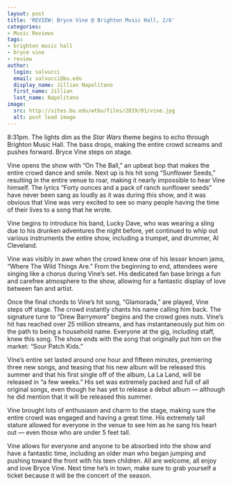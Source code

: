 ```yaml
---
layout: post
title: 'REVIEW: Bryce Vine @ Brighton Music Hall, 2/6'
categories:
- Music Reviews
tags:
- brighton music hall
- bryce vine
- review
author:
  login: salvucci
  email: salvucci@bu.edu
  display_name: Jillian Napolitano
  first_name: Jillian
  last_name: Napolitano
image:
  src: http://sites.bu.edu/wtbu/files/2019/01/vine.jpg
  alt: post lead image
---
```

8:31pm. The lights dim as the _Star Wars_ theme begins to echo through Brighton Music Hall. The bass drops, making the entire crowd screams and pushes forward. Bryce Vine steps on stage.

Vine opens the show with “On The Ball,” an upbeat bop that makes the entire crowd dance and smile. Next up is his hit song “Sunflower Seeds,” resulting in the entire venue to roar, making it nearly impossible to hear Vine himself. The lyrics “Forty ounces and a pack of ranch sunflower seeds” have never been sang as loudly as it was during this show, and it was obvious that Vine was very excited to see so many people having the time of their lives to a song that he wrote.

Vine begins to introduce his band, Lucky Dave, who was wearing a sling due to his drunken adventures the night before, yet continued to whip out various instruments the entire show, including a trumpet, and drummer, Al Cleveland.

Vine was visibly in awe when the crowd knew one of his lesser known jams, “Where The Wild Things Are.” From the beginning to end, attendees were singing like a chorus during Vine’s set. His dedicated fan base brings a fun and carefree atmosphere to the show, allowing for a fantastic display of love between fan and artist.

Once the final chords to Vine’s hit song, “Glamorada,” are played, Vine steps off stage. The crowd instantly chants his name calling him back. The signature tune to “Drew Barrymore” begins and the crowd goes nuts. Vine’s hit has reached over 25 million streams, and has instantaneously put him on the path to being a household name. Everyone at the gig, including staff, knew this song. The show ends with the song that originally put him on the market: “Sour Patch Kids.”

Vine’s entire set lasted around one hour and fifteen minutes, premiering three new songs, and teasing that his new album will be released this summer and that his first single off of the album, La La Land, will be released in “a few weeks.” His set was extremely packed and full of all original songs, even though he has yet to release a debut album — although he did mention that it will be released this summer.

Vine brought lots of enthusiasm and charm to the stage, making sure the entire crowd was engaged and having a great time. His extremely tall stature allowed for everyone in the venue to see him as he sang his heart out — even those who are under 5 feet tall.

Vine allows for everyone and anyone to be absorbed into the show and have a fantastic time, including an older man who began jumping and pushing toward the front with his teen children. All are welcome, all enjoy and love Bryce Vine. Next time he’s in town, make sure to grab yourself a ticket because it will be the concert of the season.